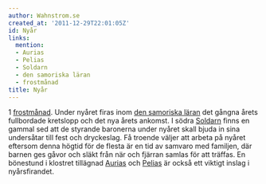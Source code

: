 ```yaml
---
author: Wahnstrom.se
created_at: '2011-12-29T22:01:05Z'
id: Nyår
links:
  mention:
  - Aurias
  - Pelias
  - Soldarn
  - den samoriska läran
  - frostmånad
title: Nyår
---
```


1 [frostmånad]. Under nyåret firas inom [den samoriska läran] det gångna årets fullbordade kretslopp
och det nya årets ankomst. I södra [Soldarn] finns en gammal sed att de styrande baronerna under
nyåret skall bjuda in sina undersåtar till fest och dryckeslag. Få troende väljer att arbeta på
nyåret eftersom denna högtid för de flesta är en tid av samvaro med familjen, där barnen ges gåvor
och släkt från när och fjärran samlas för att träffas. En bönestund i klostret tillägnad [Aurias]
och [Pelias] är också ett viktigt inslag i nyårsfirandet.

  [frostmånad]: frostmånad
  [den samoriska läran]: den_samoriska_läran
  [Soldarn]: Soldarn
  [Aurias]: Aurias
  [Pelias]: Pelias